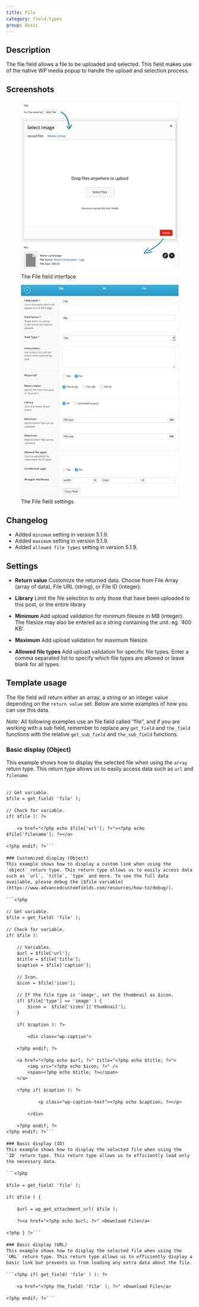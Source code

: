 ```yaml
---
title: File
category: field-types
group: Basic
---
```


## Description
The file field allows a file to be uploaded and selected. This field makes use of the native WP media popup to handle the upload and selection process.

## Screenshots
<div class="gallery">
	<figure>
		<a href="https://raw.githubusercontent.com/AdvancedCustomFields/docs/master/assets/acf-file-field-interface.jpg">
			<img src="https://raw.githubusercontent.com/AdvancedCustomFields/docs/master/assets/acf-file-field-interface.jpg" alt="File field interface that allows you to upload and select a file" />
		</a>
		<figcaption>The File field interface</figcaption>
	</figure>
	<figure>
		<a href="https://raw.githubusercontent.com/AdvancedCustomFields/docs/master/assets/acf-file-field-settings.jpg">
			<img src="https://raw.githubusercontent.com/AdvancedCustomFields/docs/master/assets/acf-file-field-settings.jpg" alt="List of File field settings to set up File field interface" />
		</a>
		<figcaption>The File field settings</figcaption>
	</figure>
</div>

## Changelog
- Added `minimum` setting in version 5.1.9.
- Added `maximum` setting in version 5.1.9.
- Added `allowed file types` setting in version 5.1.9.

## Settings
- **Return value**
  Customize the returned data. Choose from File Array (array of data), File URL (string), or File ID (integer).

- **Library**
  Limit the file selection to only those that have been uploaded to this post, or the entire library

- **Minimum**
  Add upload validation for minimum filesize in MB (integer). The filesize may also be entered as a string containing the unit. eg. ’400 KB’.

- **Maximum**
  Add upload validation for maximum filesize.

- **Allowed file types**
  Add upload validation for specific file types. Enter a comma separated list to specify which file types are allowed or leave blank for all types.

## Template usage

The file field will return either an array, a string or an integer value depending on the `return value` set. Below are some examples of how you can use this data.

_Note:_ All following examples use an file field called “file”, and if you are working with a sub field, remember to replace any `get_field` and `the_field` functions with the relative `get_sub_field` and `the_sub_field` functions.

### Basic display (Object)
This example shows how to display the selected file when using the `array` return type. This return type allows us to easily access data such as `url` and `filename`.

```<?php

// Get variable.
$file = get_field( 'file' );

// Check for variable.
if( $file ): ?>

	<a href="<?php echo $file['url']; ?>"><?php echo $file['filename']; ?></a>

<?php endif; ?>```

### Customized display (Object)
This example shows how to display a custom link when using the `object` return type. This return type allows us to easily access data such as `url`, `title`, `type` and more. To see the full data available, please debug the [$file variable](https://www.advancedcustomfields.com/resources/how-to/debug/).

```<?php

// Get variable.
$file = get_field( 'file' );

// Check for variable.
if( $file ):

	// Variables.
	$url = $file['url'];
	$title = $file['title'];
	$caption = $file['caption'];

	// Icon.
	$icon = $file['icon'];

	// If the file type is 'image', set the thumbnail as $icon.
	if( $file['type'] == 'image' ) {
		$icon =  $file['sizes']['thumbnail'];
	}

	if( $caption ): ?>

		<div class="wp-caption">

	<?php endif; ?>

	<a href="<?php echo $url; ?>" title="<?php echo $title; ?>">
		<img src="<?php echo $icon; ?>" />
		<span><?php echo $title; ?></span>
	</a>

	<?php if( $caption ): ?>

			<p class="wp-caption-text"><?php echo $caption; ?></p>

		</div>

	<?php endif; ?>
<?php endif; ?>```

### Basic display (ID)
This example shows how to display the selected file when using the `ID` return type. This return type allows us to efficiently load only the necessary data.

```<?php

$file = get_field( 'file' );

if( $file ) {

	$url = wp_get_attachment_url( $file );

	?><a href="<?php echo $url; ?>" >Download File</a>

<?php } ?>```

### Basic display (URL)
This example shows how to display the selected file when using the `URL` return type. This return type allows us to efficiently display a basic link but prevents us from loading any extra data about the file.

```<?php if( get_field( 'file' ) ): ?>

	<a href="<?php the_field( 'file' ); ?>" >Download File</a>

<?php endif; ?>```
